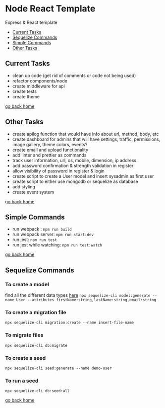 # Node React Template
Express & React template

- [Current Tasks](cur-tas)
- [Sequelize Commands](seq-cmd)
- [Simple Commands](pkg-cmd)
- [Other Tasks](oth-tas)

[cur-tas]:#current-tasks
[home]:#node-react-template
[pkg-cmd]:#simple-commands
[seq-cmd]:#sequelize-commands
[oth-tas]:#other-tasks

## Current Tasks

- clean up code (get rid of comments or code not being used)
- refactor components/node
- create middleware for api
- create tests
- create theme

[go back home](home)

## Other Tasks
- create apilog function that would have info about url, method, body, etc
- create dashboard for admins that will have settings, traffic, permissions, image gallery, theme colors, events?
- create email and upload functionality
- add linter and prettier as commands
- track user information, url, os, mobile, dimension, ip address
- add password confirmation & strength validation in register
- allow visibility of password in register & login
- create script to create a User model and insert sysadmin as first user
- create script to either use mongodb or sequelize as database
- add styling
- create event system

[go back home](home)

## Simple Commands
- run webpack : `npm run build`
- run webpack server: `npm run start:dev`
- run jest: `npm run test`
- run jest while watching: `npm run test:watch`

[go back home](home)

## Sequelize Commands

### To create a model

find all the different data types [here](https://sequelize.org/docs/v6/moved/data-types/)
`npx sequelize-cli model:generate --name User --attributes firstName:string,lastName:string,email:string`

### To create a migration file
`npx sequelize-cli migration:create --name insert-file-name`

### To migrate files
`npx sequelize-cli db:migrate`

### To create a seed
`npx sequelize-cli seed:generate --name demo-user`

### To run a seed
`npx sequelize-cli db:seed:all`

[go back home](home)